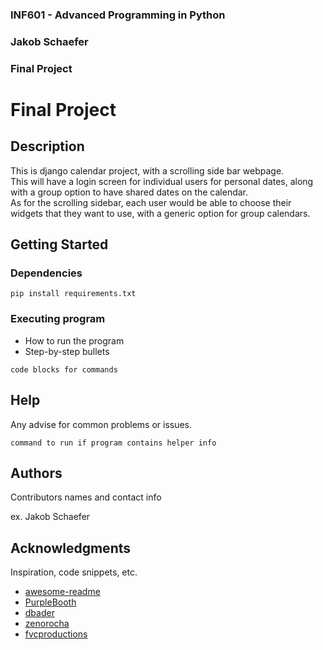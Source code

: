 ### INF601 - Advanced Programming in Python
### Jakob Schaefer
### Final Project

# Final Project

## Description

This is django calendar project, with a scrolling side bar webpage.  
This will have a login screen for individual users for personal dates, along with a group option to have shared dates on the calendar.  
As for the scrolling sidebar, each user would be able to choose their widgets that they want to use, with a generic option for group calendars.

## Getting Started

### Dependencies

```
pip install requirements.txt
```

### Executing program

* How to run the program
* Step-by-step bullets
```
code blocks for commands
```

## Help

Any advise for common problems or issues.
```
command to run if program contains helper info
```

## Authors

Contributors names and contact info

ex. Jakob Schaefer

## Acknowledgments

Inspiration, code snippets, etc.
* [awesome-readme](https://github.com/matiassingers/awesome-readme)
* [PurpleBooth](https://gist.github.com/PurpleBooth/109311bb0361f32d87a2)
* [dbader](https://github.com/dbader/readme-template)
* [zenorocha](https://gist.github.com/zenorocha/4526327)
* [fvcproductions](https://gist.github.com/fvcproductions/1bfc2d4aecb01a834b46)